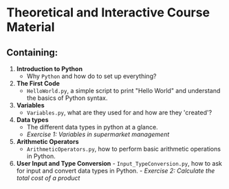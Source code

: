 # Theoretical and Interactive Course Material

## Containing:

1. **Introduction to Python**
    - Why `Python` and how do to set up everything?
2. **The First Code**
    - `HelloWorld.py`, a simple script to print "Hello World" and understand the basics of Python syntax.
3. **Variables**
    - `Variables.py`, what are they used for and how are they 'created'?
4. **Data types**
    - The different data types in python at a glance.
     - *Exercise 1: Variables in supermarket management*
5. **Arithmetic Operators**
    - `ArithmeticOperators.py`, how to perform basic arithmetic operations in Python.
6. **User Input and Type Conversion**
       - `Input_TypeConversion.py`, how to ask for input and convert data types in Python.
        - *Exercise 2: Calculate the total cost of a product*

 